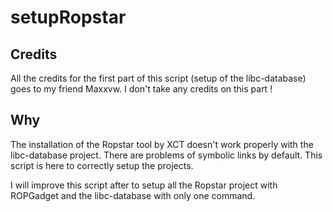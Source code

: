# setupRopstar

Credits
-------
All the credits for the first part of this script (setup of the libc-database) goes to my friend Maxxvw. I don't take any credits on this part !

Why
---
The installation of the Ropstar tool by XCT doesn't work properly with the libc-database project. There are problems of symbolic links by default. This script is here to correctly setup the projects.

I will improve this script after to setup all the Ropstar project with ROPGadget and the libc-database with only one command.
